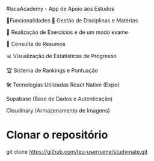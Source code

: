 #IscaAcademy - App de Apoio aos Estudos


🚀Funcionalidades
📖 Gestão de Disciplinas e Matérias

📝 Realização de Exercícios e  de um modo exame

📄 Consulta de Resumos 

📊 Visualização de Estatísticas de Progresso

🏆 Sistema de Rankings e Pontuação


🛠️ Tecnologias Utilizadas
React Native (Expo)

Supabase (Base de Dados e Autenticação)

Cloudinary (Armazenamento de Imagens)


# Clonar o repositório
git clone https://github.com/teu-username/studymate.git
